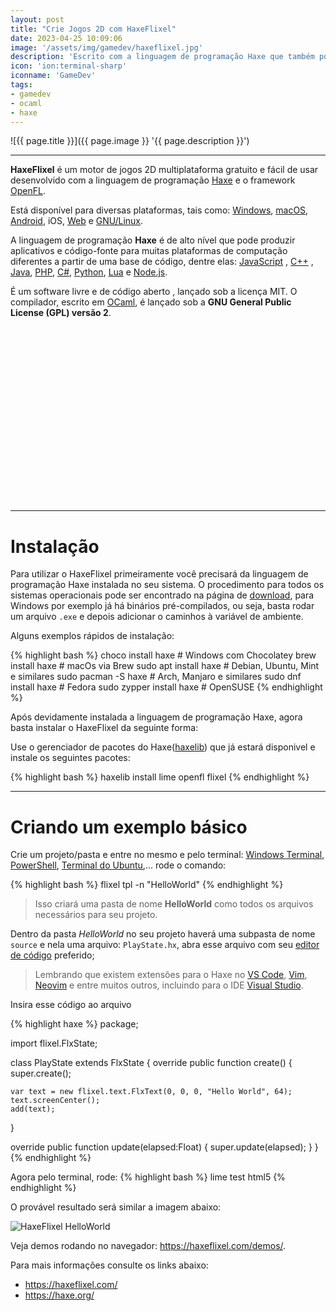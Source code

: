 ```yaml
---
layout: post
title: "Crie Jogos 2D com HaxeFlixel"
date: 2023-04-25 10:09:06
image: '/assets/img/gamedev/haxeflixel.jpg'
description: 'Escrito com a linguagem de programação Haxe que também pode compilar para: JavaScript , C++ , Java, PHP, C#, Python, Lua e Node.js.'
icon: 'ion:terminal-sharp'
iconname: 'GameDev'
tags:
- gamedev
- ocaml
- haxe
---
```


![{{ page.title }}]({{ page.image }} '{{ page.description }}')

---

**HaxeFlixel** é um motor de jogos 2D multiplataforma gratuito e fácil de usar desenvolvido com a linguagem de programação [Haxe](https://haxe.org/) e o framework [OpenFL](https://openfl.org/).

Está disponível para diversas plataformas, tais como: [Windows](https://terminalroot.com.br/tags#windows), [macOS](https://terminalroot.com.br/tags#macos), [Android](https://terminalroot.com.br/tags#android), iOS, [Web](https://terminalroot.com.br/tags#html) e [GNU/Linux](https://terminalroot.com.br/tags#gnu).

A linguagem de programação **Haxe** é de alto nível que pode produzir aplicativos e código-fonte para muitas plataformas de computação diferentes a partir de uma base de código, dentre elas: [JavaScript](https://terminalroot.com.br/tags#javascript) , [C++](https://terminalroot.com.br/tags#cpp) , [Java](https://terminalroot.com.br/tags#java), [PHP](https://terminalroot.com.br/tags#php), [C#](https://terminalroot.com.br/tags#csharp), [Python](https://terminalroot.com.br/tags#python), [Lua](https://terminalroot.com.br/tags#lua) e [Node.js](https://terminalroot.com.br/tags#nodejs).

É um software livre e de código aberto , lançado sob a licença MIT. O compilador, escrito em [OCaml](https://terminalroot.com.br/tags#ocaml), é lançado sob a **GNU General Public License (GPL) versão 2**.


<!-- SQUARE - GAMES ROOT -->
<script async src="//pagead2.googlesyndication.com/pagead/js/adsbygoogle.js"></script>
<ins class="adsbygoogle"
style="display:inline-block;width:336px;height:280px"
data-ad-client="ca-pub-2838251107855362"
data-ad-slot="5351066970"></ins>
<script>
(adsbygoogle = window.adsbygoogle || []).push({});
</script>

---

# Instalação
Para utilizar o HaxeFlixel primeiramente você precisará da linguagem de programação Haxe instalada no seu sistema. O procedimento para todos os sistemas operacionais pode ser encontrado na página de [download](https://haxe.org/download/), para Windows por exemplo já há binários pré-compilados, ou seja, basta rodar um arquivo `.exe` e depois adicionar o caminhos à variável de ambiente.

Alguns exemplos rápidos de instalação:

{% highlight bash %}
choco install haxe # Windows com Chocolatey
brew install haxe # macOs via Brew
sudo apt install haxe # Debian, Ubuntu, Mint e similares
sudo pacman -S haxe # Arch, Manjaro e similares
sudo dnf install haxe # Fedora
sudo zypper install haxe # OpenSUSE
{% endhighlight %}

Após devidamente instalada a linguagem de programação Haxe, agora basta instalar o HaxeFlixel da seguinte forma:

Use o gerenciador de pacotes do Haxe([haxelib](https://lib.haxe.org/)) que já estará disponivel e instale os seguintes pacotes:

{% highlight bash %}
haxelib install lime openfl flixel
{% endhighlight %}

---

# Criando um exemplo básico
Crie um projeto/pasta e entre no mesmo e pelo terminal: [Windows Terminal](https://apps.microsoft.com/store/detail/windows-terminal/9N0DX20HK701), [PowerShell](https://terminalroot.com.br/tags#powershell), [Terminal do Ubuntu](https://terminalroot.com.br/tags#terminal),... rode o comando:

{% highlight bash %}
flixel tpl -n "HelloWorld"
{% endhighlight %}
> Isso criará uma pasta de nome **HelloWorld** como todos os arquivos necessários para seu projeto.

Dentro da pasta *HelloWorld* no seu projeto haverá uma subpasta de nome `source` e nela uma arquivo: `PlayState.hx`, abra esse arquivo com seu [editor de código]() preferido;
> Lembrando que existem extensões para o Haxe no [VS Code](https://terminalroot.com.br/tags#vscode), [Vim](https://terminalroot.com.br/tags#vim), [Neovim](https://terminalroot.com.br/tags#neovim) e entre muitos outros, incluindo para o IDE [Visual Studio](https://marketplace.visualstudio.com/items?itemName=nadako.vshaxe).

Insira esse código ao arquivo

{% highlight haxe %}
package;

import flixel.FlxState;

class PlayState extends FlxState {
  override public function create() {
    super.create();

    var text = new flixel.text.FlxText(0, 0, 0, "Hello World", 64);
    text.screenCenter();
    add(text);
  }

  override public function update(elapsed:Float)    {
    super.update(elapsed);
  }
}
{% endhighlight %}

Agora pelo terminal, rode:
{% highlight bash %}
lime test html5
{% endhighlight %}

O provável resultado será similar a imagem abaixo:

![HaxeFlixel HelloWorld](https://haxeflixel.com/documentation/images/00_getting_started/hello-world.png) 

Veja demos rodando no navegador: <https://haxeflixel.com/demos/>.

Para mais informações consulte os links abaixo:
+ <https://haxeflixel.com/>
+ <https://haxe.org/>



